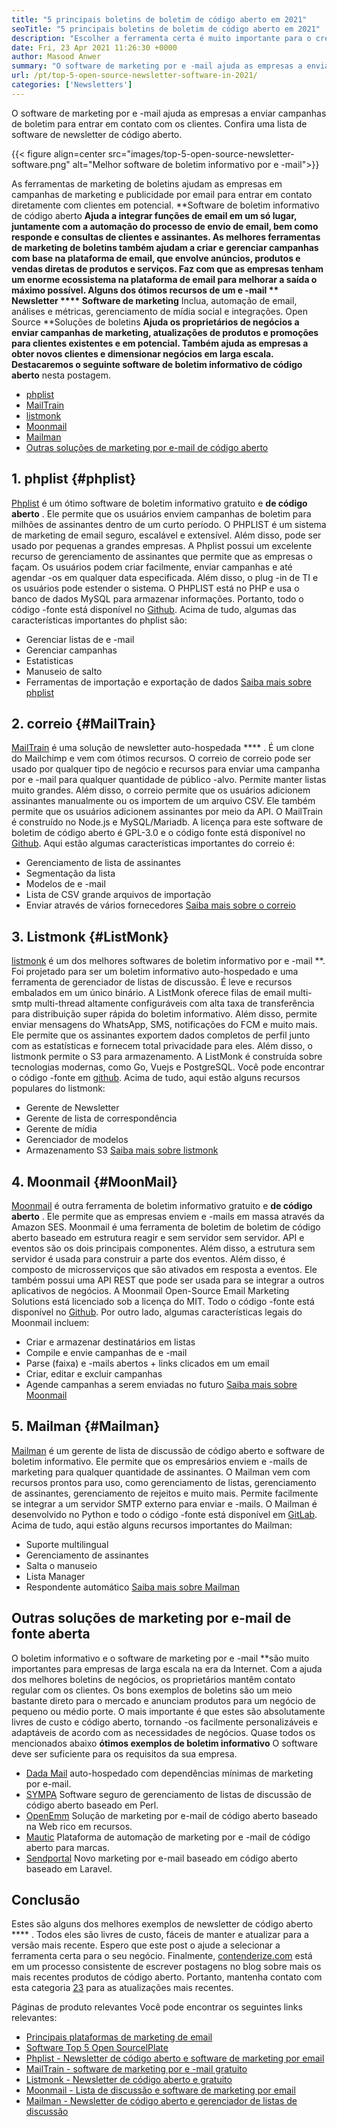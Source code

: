 ```yaml
---
title: "5 principais boletins de boletim de código aberto em 2021" 
seoTitle: "5 principais boletins de boletim de código aberto em 2021" 
description: "Escolher a ferramenta certa é muito importante para o crescimento dos negócios. Temos uma lista concisa do melhor software de boletim informativo de código aberto." 
date: Fri, 23 Apr 2021 11:26:30 +0000
author: Masood Anwer
summary: "O software de marketing por e -mail ajuda as empresas a enviar campanhas de boletim informativo para entrar em contato com os clientes. Confira uma lista de software de newsletter de código aberto." 
url: /pt/top-5-open-source-newsletter-software-in-2021/
categories: ['Newsletters']
---
```


O software de marketing por e -mail ajuda as empresas a enviar campanhas de boletim para entrar em contato com os clientes. Confira uma lista de software de newsletter de código aberto.

{{< figure align=center src="images/top-5-open-source-newsletter-software.png" alt="Melhor software de boletim informativo por e -mail">}}

As ferramentas de marketing de boletins ajudam as empresas em campanhas de marketing e publicidade por email para entrar em contato diretamente com clientes em potencial. **Software de boletim informativo de código aberto  **Ajuda a integrar funções de email em um só lugar, juntamente com a automação do processo de envio de email, bem como responde e consultas de clientes e assinantes. As melhores ferramentas de marketing de boletins também ajudam a criar e gerenciar campanhas com base na plataforma de email, que envolve anúncios, produtos e vendas diretas de produtos e serviços. Faz com que as empresas tenham um enorme ecossistema na plataforma de email para melhorar a saída o máximo possível. Alguns dos ótimos recursos de um e -mail **  Newsletter  ****  Software de marketing**  Inclua, automação de email, análises e métricas, gerenciamento de mídia social e integrações.
Open Source **Soluções de boletins  **Ajuda os proprietários de negócios a enviar campanhas de marketing, atualizações de produtos e promoções para clientes existentes e em potencial. Também ajuda as empresas a obter novos clientes e dimensionar negócios em larga escala. Destacaremos o seguinte software de boletim informativo de código aberto**   nesta postagem.
  * [phplist][1]
  * [MailTrain][2]
  * [listmonk][3]
  * [Moonmail][4]
  * [Mailman][5]
  * [Outras soluções de marketing por e-mail de código aberto][6]

## 1. phplist   {#phplist}
[Phplist][7] é um ótimo software de boletim informativo gratuito e **de código aberto** . Ele permite que os usuários enviem campanhas de boletim para milhões de assinantes dentro de um curto período. O PHPLIST é um sistema de marketing de email seguro, escalável e extensível. Além disso, pode ser usado por pequenas a grandes empresas. A Phplist possui um excelente recurso de gerenciamento de assinantes que permite que as empresas o façam. Os usuários podem criar facilmente, enviar campanhas e até agendar -os em qualquer data especificada. Além disso, o plug -in de TI e os usuários pode estender o sistema. O PHPLIST está no PHP e usa o banco de dados MySQL para armazenar informações. Portanto, todo o código -fonte está disponível no [Github][8].
Acima de tudo, algumas das características importantes do phplist são:
  * Gerenciar listas de e -mail
  * Gerenciar campanhas
  * Estatisticas
  * Manuseio de salto
  * Ferramentas de importação e exportação de dados
[Saiba mais sobre phplist][7]

## 2. correio   {#MailTrain}
[MailTrain][9] é uma solução de newsletter auto-hospedada  **** . É um clone do Mailchimp e vem com ótimos recursos. O correio de correio pode ser usado por qualquer tipo de negócio e recursos para enviar uma campanha por e -mail para qualquer quantidade de público -alvo. Permite manter listas muito grandes. Além disso, o correio permite que os usuários adicionem assinantes manualmente ou os importem de um arquivo CSV. Ele também permite que os usuários adicionem assinantes por meio da API. O MailTrain é construído no Node.js e MySQL/Mariadb. A licença para este software de boletim de código aberto é GPL-3.0 e o código fonte está disponível no [Github][10].
Aqui estão algumas características importantes do correio é:
  * Gerenciamento de lista de assinantes
  * Segmentação da lista
  * Modelos de e -mail
  * Lista de CSV grande arquivos de importação
  * Enviar através de vários fornecedores
[Saiba mais sobre o correio][9]

## 3. Listmonk   {#ListMonk}
[listmonk][11] é um dos melhores softwares de boletim informativo por e -mail **. Foi projetado para ser um boletim informativo auto-hospedado e uma ferramenta de gerenciador de listas de discussão. É leve e recursos embalados em um único binário. A ListMonk oferece filas de email multi-smtp multi-thread altamente configuráveis ​​com alta taxa de transferência para distribuição super rápida do boletim informativo. Além disso, permite enviar mensagens do WhatsApp, SMS, notificações do FCM e muito mais. Ele permite que os assinantes exportem dados completos de perfil junto com as estatísticas e fornecem total privacidade para eles. Além disso, o listmonk permite o S3 para armazenamento. A ListMonk é construída sobre tecnologias modernas, como Go, Vuejs e PostgreSQL. Você pode encontrar o código -fonte em [github][12].
Acima de tudo, aqui estão alguns recursos populares do listmonk:
  * Gerente de Newsletter
  * Gerente de lista de correspondência
  * Gerente de mídia
  * Gerenciador de modelos
  * Armazenamento S3
[Saiba mais sobre listmonk][11]

## 4. Moonmail   {#MoonMail}
[Moonmail][13] é outra ferramenta de boletim informativo gratuito e **de código aberto** . Ele permite que as empresas enviem e -mails em massa através da Amazon SES. Moonmail é uma ferramenta de boletim de boletim de código aberto baseado em estrutura reagir e sem servidor sem servidor. API e eventos são os dois principais componentes. Além disso, a estrutura sem servidor é usada para construir a parte dos eventos. Além disso, é composto de microsserviços que são ativados em resposta a eventos. Ele também possui uma API REST que pode ser usada para se integrar a outros aplicativos de negócios. A Moonmail Open-Source Email Marketing Solutions está licenciado sob a licença do MIT. Todo o código -fonte está disponível no [Github][14].
Por outro lado, algumas características legais do Moonmail incluem:
  * Criar e armazenar destinatários em listas
  * Compile e envie campanhas de e -mail
  * Parse (faixa) e -mails abertos + links clicados em um email
  * Criar, editar e excluir campanhas
  * Agende campanhas a serem enviadas no futuro
[Saiba mais sobre Moonmail][13]

## 5. Mailman   {#Mailman}
[Mailman][15] é um gerente de lista de discussão de código aberto e software de boletim informativo. Ele permite que os empresários enviem e -mails de marketing para qualquer quantidade de assinantes. O Mailman vem com recursos prontos para uso, como gerenciamento de listas, gerenciamento de assinantes, gerenciamento de rejeitos e muito mais. Permite facilmente se integrar a um servidor SMTP externo para enviar e -mails. O Mailman é desenvolvido no Python e todo o código -fonte está disponível em [GitLab][16].
Acima de tudo, aqui estão alguns recursos importantes do Mailman:
  * Suporte multilingual
  * Gerenciamento de assinantes
  * Salta o manuseio
  * Lista Manager
  * Respondente automático
[Saiba mais sobre Mailman][15]

## Outras soluções de marketing por e-mail de fonte aberta
O boletim informativo e o software de marketing por e -mail **são muito importantes para empresas de larga escala na era da Internet. Com a ajuda dos melhores boletins de negócios, os proprietários mantêm contato regular com os clientes. Os bons exemplos de boletins são um meio bastante direto para o mercado e anunciam produtos para um negócio de pequeno ou médio porte. O mais importante é que estes são absolutamente livres de custo e código aberto, tornando -os facilmente personalizáveis ​​e adaptáveis ​​de acordo com as necessidades de negócios. Quase todos os mencionados abaixo  **ótimos exemplos de boletim informativo**   O software deve ser suficiente para os requisitos da sua empresa.
  * [Dada Mail][17] auto-hospedado com dependências mínimas de marketing por e-mail.
  * [SYMPA][18] Software seguro de gerenciamento de listas de discussão de código aberto baseado em Perl.
  * [OpenEmm][19] Solução de marketing por e-mail de código aberto baseado na Web rico em recursos.
  * [Mautic][20] Plataforma de automação de marketing por e -mail de código aberto para marcas.
  * [Sendportal][21] Novo marketing por e-mail baseado em código aberto baseado em Laravel.

## Conclusão
Estes são alguns dos melhores exemplos de newsletter de código aberto  **** . Todos eles são livres de custo, fáceis de manter e atualizar para a versão mais recente. Espero que este post o ajude a selecionar a ferramenta certa para o seu negócio.
Finalmente, [contenderize.com][22] está em um processo consistente de escrever postagens no blog sobre mais os mais recentes produtos de código aberto. Portanto, mantenha contato com esta categoria [23][23] para as atualizações mais recentes.

Páginas de produto relevantes
Você pode encontrar os seguintes links relevantes:
  * [Principais plataformas de marketing de email][24]
  * [Software Top 5 Open SourcelPlate][25]
  * [Phplist - Newsletter de código aberto e software de marketing por email][7]
  * [MailTrain - software de marketing por e -mail gratuito][9]
  * [Listmonk - Newsletter de código aberto e gratuito][11]
  * [Moonmail - Lista de discussão e software de marketing por email][13]
  * [Mailman - Newsletter de código aberto e gerenciador de listas de discussão][15]

  
[1]: #phpList
[2]: #Mailtrain
[3]: #listmonk
[4]: #MoonMail
[5]: #Mailman
[6]: #OtherOpen-sourceEmailMarketingSolutions
[7]: https://products.containerize.com/newsletter/phplist
[8]: https://github.com/phpList/phplist3
[9]: https://products.containerize.com/newsletter/mailtrain
[10]: https://github.com/Mailtrain-org/mailtrain
[11]: https://products.containerize.com/newsletter/listmonk
[12]: https://github.com/knadh/listmonk
[13]: https://products.containerize.com/newsletter/moonmail
[14]: https://github.com/MoonMail/MoonMail
[15]: https://products.containerize.com/newsletter/mailman
[16]: https://gitlab.com/mailman
[17]: https://dadamailproject.com/
[18]: https://www.sympa.org/
[19]: https://www.agnitas.de/en/e-marketing_manager/email-marketing-software-variants/openemm/
[20]: https://www.mautic.org/
[21]: https://laravel-news.com/sendportal-open-source-email-marketing-software
[22]: https://containerize.com
[23]: https://blog.containerize.com/category/newsletter/
[24]: https://products.containerize.com/newsletter
[25]: https://blog.containerize.com/marketplace/top-5-open-source-marketplace-software-in-2021/

